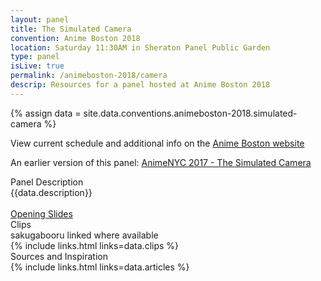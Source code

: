 ```yaml
---
layout: panel
title: The Simulated Camera
convention: Anime Boston 2018
location: Saturday 11:30AM in Sheraton Panel Public Garden
type: panel
isLive: true
permalink: /animeboston-2018/camera
descrip: Resources for a panel hosted at Anime Boston 2018
---
```


{% assign data = site.data.conventions.animeboston-2018.simulated-camera %}

View current schedule and additional info on the <a href="http://www.animeboston.com/coninfo/schedule_panel/2634">Anime Boston website</a>

An earlier version of this panel: <a href="/animenyc-2017/simulated-camera/">AnimeNYC 2017 - The Simulated Camera</a>

<div class="manga-header">Panel Description</div>
<div class="panel-description">{{data.description}}</div>

<div>
  <br/>
  <a href="{{data.slides}}" target="_blank">Opening Slides</a>
</div>

<div class="manga-header">
  Clips
  <div class="minor">sakugabooru linked where available</div>
</div>
{% include links.html links=data.clips %}

<div class="manga-header"> Sources and Inspiration </div>
{% include links.html links=data.articles %}
